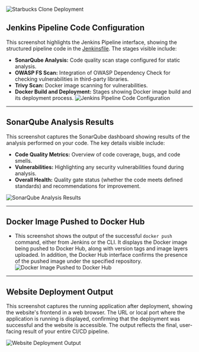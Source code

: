 ![Starbucks Clone Deployment](https://github.com/user-attachments/assets/6b654f47-9537-4b88-9584-41c760fc49ac)
## Jenkins Pipeline Code Configuration
This screenshot highlights the Jenkins Pipeline interface, showing the structured pipeline code in the [Jenkinsfile](JenkinsFile). The stages visible include:
- **SonarQube Analysis:** Code quality scan stage configured for static analysis.
- **OWASP FS Scan:** Integration of OWASP Dependency Check for checking vulnerabilities in third-party libraries.
- **Trivy Scan:** Docker image scanning for vulnerabilities.
- **Docker Build and Deployment:** Stages showing Docker image build and its deployment process.
![Jenkins Pipeline Code Configuration](https://github.com/user-attachments/assets/0cd8dffe-0238-49c6-8b5b-97b3a3dd33ad)

---
## SonarQube Analysis Results
This screenshot captures the SonarQube dashboard showing results of the analysis performed on your code. The key details visible include:
- **Code Quality Metrics:** Overview of code coverage, bugs, and code smells.
- **Vulnerabilities:** Highlighting any security vulnerabilities found during analysis.
- **Overall Health:** Quality gate status (whether the code meets defined standards) and recommendations for improvement.

![SonarQube Analysis Results](https://github.com/user-attachments/assets/65f6d35d-3822-4383-9d38-5a42a98ab5b6)

---
## Docker Image Pushed to Docker Hub
- This screenshot shows the output of the successful `docker push` command, either from Jenkins or the CLI. It displays the Docker image being pushed to Docker Hub, along with version tags and image layers uploaded. In addition, the Docker Hub interface confirms the presence of the pushed image under the specified repository.
![Docker Image Pushed to Docker Hub](https://github.com/user-attachments/assets/750f2007-c3fb-42d2-8808-a8424a1930f7)
---
## Website Deployment Output
This screenshot captures the running application after deployment, showing the website's frontend in a web browser. The URL or local port where the application is running is displayed, confirming that the deployment was successful and the website is accessible. The output reflects the final, user-facing result of your entire CI/CD pipeline.

![Website Deployment Output](https://github.com/user-attachments/assets/fe7a8146-da2f-40d1-9430-ef7b577eb385)

